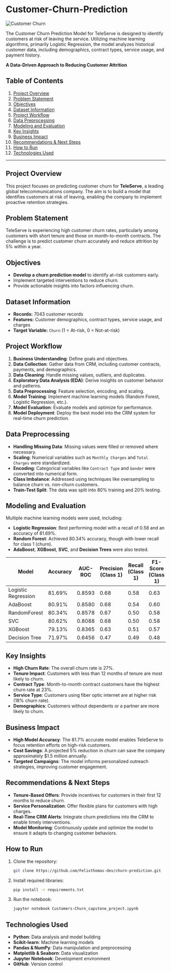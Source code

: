 # Customer-Churn-Prediction
![Customer Churn](https://encrypted-tbn0.gstatic.com/images?q=tbn:ANd9GcS7GUbX4KS8wKcH_BufZv0IDYxJoGfeDoMLrQ&s)  <!-- https://encrypted-tbn0.gstatic.com/images?q=tbn:ANd9GcS7GUbX4KS8wKcH_BufZv0IDYxJoGfeDoMLrQ&s -->

The Customer Churn Prediction Model for TeleServe is designed to identify customers at risk of leaving the service. Utilizing machine learning algorithms, primarily Logistic Regression, the model analyzes historical customer data, including demographics, contract types, service usage, and payment history.

**A Data-Driven Approach to Reducing Customer Attrition**

## Table of Contents

1. [Project Overview](#project-overview)
2. [Problem Statement](#problem-statement)
3. [Objectives](#objectives)
4. [Dataset Information](#dataset-information)
5. [Project Workflow](#project-workflow)
6. [Data Preprocessing](#data-preprocessing)
7. [Modeling and Evaluation](#modeling-and-evaluation)
8. [Key Insights](#key-insights)
9. [Business Impact](#business-impact)
10. [Recommendations & Next Steps](#recommendations--next-steps)
11. [How to Run](#how-to-run)
12. [Technologies Used](#technologies-used)

---

## Project Overview

This project focuses on predicting customer churn for **TeleServe**, a leading global telecommunications company. The aim is to build a model that identifies customers at risk of leaving, enabling the company to implement proactive retention strategies.

## Problem Statement

TeleServe is experiencing high customer churn rates, particularly among customers with short tenure and those on month-to-month contracts. The challenge is to predict customer churn accurately and reduce attrition by 5% within a year.

## Objectives

- **Develop a churn prediction model** to identify at-risk customers early.
- Implement targeted interventions to reduce churn.
- Provide actionable insights into factors influencing churn.

## Dataset Information

- **Records:** 7043 customer records
- **Features:** Customer demographics, contract types, service usage, and charges
- **Target Variable:** `Churn` (1 = At-risk, 0 = Not-at-risk)

## Project Workflow

1. **Business Understanding**: Define goals and objectives.
2. **Data Collection**: Gather data from CRM, including customer contracts, payments, and demographics.
3. **Data Cleaning**: Handle missing values, outliers, and duplicates.
4. **Exploratory Data Analysis (EDA)**: Derive insights on customer behavior and patterns.
5. **Data Preprocessing**: Feature selection, encoding, and scaling.
6. **Model Training**: Implement machine learning models (Random Forest, Logistic Regression, etc.).
7. **Model Evaluation**: Evaluate models and optimize for performance.
8. **Model Deployment**: Deploy the best model into the CRM system for real-time churn prediction.

## Data Preprocessing

- **Handling Missing Data**: Missing values were filled or removed where necessary.
- **Scaling**: Numerical variables such as `Monthly Charges` and `Total Charges` were standardized.
- **Encoding**: Categorical variables like `Contract Type` and `Gender` were converted into numerical form.
- **Class Imbalance**: Addressed using techniques like oversampling to balance churn vs. non-churn customers.
- **Train-Test Split**: The data was split into 80% training and 20% testing.

## Modeling and Evaluation

Multiple machine learning models were used, including:

- **Logistic Regression**: Best performing model with a recall of 0.58 and an accuracy of 81.69%.
- **Random Forest**: Achieved 80.34% accuracy, though with lower recall for class 1 (churn).
- **AdaBoost**, **XGBoost**, **SVC**, and **Decision Trees** were also tested.

| Model                | Accuracy | AUC-ROC | Precision (Class 1) | Recall (Class 1) | F1-Score (Class 1) |
|----------------------|----------|---------|---------------------|------------------|-------------------|
| Logistic Regression   | 81.69%   | 0.8593  | 0.68                | 0.58             | 0.63              |
| AdaBoost              | 80.91%   | 0.8580  | 0.68                | 0.54             | 0.60              |
| RandomForest          | 80.34%   | 0.8578  | 0.67                | 0.50             | 0.58              |
| SVC                   | 80.62%   | 0.8088  | 0.68                | 0.50             | 0.58              |
| XGBoost               | 79.13%   | 0.8365  | 0.63                | 0.51             | 0.57              |
| Decision Tree         | 71.97%   | 0.6456  | 0.47                | 0.49             | 0.48              |

## Key Insights

- **High Churn Rate**: The overall churn rate is 27%.
- **Tenure Impact**: Customers with less than 12 months of tenure are most likely to churn.
- **Contract Type**: Month-to-month contract customers have the highest churn rate at 23%.
- **Service Type**: Customers using fiber optic internet are at higher risk (18% churn rate).
- **Demographics**: Customers without dependents or a partner are more likely to churn.

## Business Impact

- **High Model Accuracy**: The 81.7% accurate model enables TeleServe to focus retention efforts on high-risk customers.
- **Cost Savings**: A projected 5% reduction in churn can save the company approximately $1.5 million annually.
- **Targeted Campaigns**: The model informs personalized outreach strategies, improving customer engagement.

## Recommendations & Next Steps

- **Tenure-Based Offers**: Provide incentives for customers in their first 12 months to reduce churn.
- **Service Personalization**: Offer flexible plans for customers with high charges.
- **Real-Time CRM Alerts**: Integrate churn predictions into the CRM to enable timely interventions.
- **Model Monitoring**: Continuously update and optimize the model to ensure it adapts to changing customer behaviors.

## How to Run

1. Clone the repository:
    ```bash
    git clone https://github.com/Felixthomas-dev/churn-prediction.git
    ```
2. Install required libraries:
    ```bash
    pip install -r requirements.txt
    ```
3. Run the notebook:
    ```bash
    jupyter notebook Customers-Churn_capstone_project.ipynb
    ```

## Technologies Used

- **Python**: Data analysis and model building
- **Scikit-learn**: Machine learning models
- **Pandas & NumPy**: Data manipulation and preprocessing
- **Matplotlib & Seaborn**: Data visualization
- **Jupyter Notebook**: Development environment
- **GitHub**: Version control

